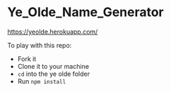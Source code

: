 # Ye_Olde_Name_Generator

https://yeolde.herokuapp.com/

To play with this repo:
- Fork it
- Clone it to your machine
- ```cd``` into the ye olde folder
- Run ```npm install```
